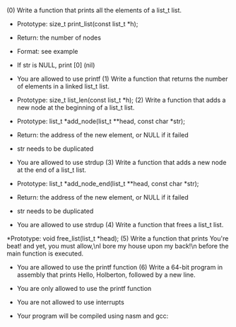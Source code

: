 (0) Write a function that prints all the elements of a list_t list.

* Prototype: size_t print_list(const list_t *h);
* Return: the number of nodes
* Format: see example
* If str is NULL, print [0] (nil)
* You are allowed to use printf
(1) Write a function that returns the number of elements in a linked list_t list.

* Prototype: size_t list_len(const list_t *h);
(2) Write a function that adds a new node at the beginning of a list_t list.

* Prototype: list_t *add_node(list_t **head, const char *str);
* Return: the address of the new element, or NULL if it failed
* str needs to be duplicated
* You are allowed to use strdup
(3) Write a function that adds a new node at the end of a list_t list.

* Prototype: list_t *add_node_end(list_t **head, const char *str);
* Return: the address of the new element, or NULL if it failed
* str needs to be duplicated
* You are allowed to use strdup
(4) Write a function that frees a list_t list.

*Prototype: void free_list(list_t *head);
(5) Write a function that prints You're beat! and yet, you must allow,\nI bore my house upon my back!\n before the main function is executed.

* You are allowed to use the printf function
(6) Write a 64-bit program in assembly that prints Hello, Holberton, followed by a new line.

* You are only allowed to use the printf function
* You are not allowed to use interrupts
* Your program will be compiled using nasm and gcc:

